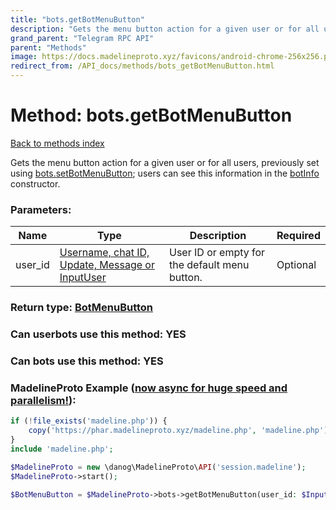 ```yaml
---
title: "bots.getBotMenuButton"
description: "Gets the menu button action for a given user or for all users, previously set using [bots.setBotMenuButton](../methods/bots.setBotMenuButton.html); users can see this information in the [botInfo](../constructors/botInfo.html) constructor."
grand_parent: "Telegram RPC API"
parent: "Methods"
image: https://docs.madelineproto.xyz/favicons/android-chrome-256x256.png
redirect_from: /API_docs/methods/bots_getBotMenuButton.html
---
```

# Method: bots.getBotMenuButton
[Back to methods index](index.html)



Gets the menu button action for a given user or for all users, previously set using [bots.setBotMenuButton](../methods/bots.setBotMenuButton.html); users can see this information in the [botInfo](../constructors/botInfo.html) constructor.

### Parameters:

| Name     |    Type       | Description | Required |
|----------|---------------|-------------|----------|
|user\_id|[Username, chat ID, Update, Message or InputUser](/API_docs/types/InputUser.html) | User ID or empty for the default menu button. | Optional|


### Return type: [BotMenuButton](/API_docs/types/BotMenuButton.html)

### Can userbots use this method: **YES**

### Can bots use this method: **YES**


### MadelineProto Example ([now async for huge speed and parallelism!](https://docs.madelineproto.xyz/docs/ASYNC.html)):


```php
if (!file_exists('madeline.php')) {
    copy('https://phar.madelineproto.xyz/madeline.php', 'madeline.php');
}
include 'madeline.php';

$MadelineProto = new \danog\MadelineProto\API('session.madeline');
$MadelineProto->start();

$BotMenuButton = $MadelineProto->bots->getBotMenuButton(user_id: $InputUser, );
```

